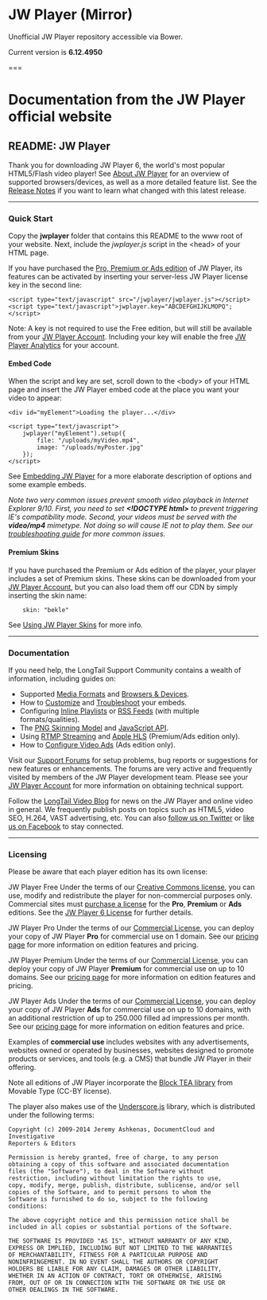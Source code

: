 JW Player (Mirror)
==================

Unofficial JW Player repository accessible via Bower.

Current version is **6.12.4950**



===

# Documentation from the JW Player official website

## README: JW Player

Thank you for downloading JW Player 6, the world's most popular HTML5/Flash video player! See [About JW Player](http://www.longtailvideo.com/support/jw-player/28832/about-jw-player) for an overview of supported browsers/devices, as well as a more detailed feature list. See the [Release Notes](http://www.longtailvideo.com/support/jw-player/28835/release-notes) if you want to learn what changed with this latest release.

---

### Quick Start

Copy the **jwplayer** folder that contains this README to the www root of your website. Next, include the *jwplayer.js* script in the \<head\> of your HTML page.

If you have purchased the [Pro, Premium or Ads edition](http://www.longtailvideo.com/jw-player/pricing/) of JW Player, its features can be activated by inserting your server-less JW Player license key in the second line:

    <script type="text/javascript" src="/jwplayer/jwplayer.js"></script>
    <script type="text/javascript">jwplayer.key="ABCDEFGHIJKLMOPQ";</script>

Note: A key is not required to use the Free edition, but will still be available from your [JW Player Account](https://account.longtailvideo.com/). Including your key will enable the free [JW Player Analytics](http://www.longtailvideo.com/support/jw-player/28852/using-jw-player-analytics) for your account.

#### Embed Code

When the script and key are set, scroll down to the \<body\> of your HTML page and insert the JW Player embed code at the place you want your video to appear:

    <div id="myElement">Loading the player...</div>

    <script type="text/javascript">
        jwplayer("myElement").setup({
            file: "/uploads/myVideo.mp4",
            image: "/uploads/myPoster.jpg"
        });
    </script>

See [Embedding JW Player](http://www.longtailvideo.com/support/jw-player/28839/embedding-the-player) for a more elaborate description of options and some example embeds.

*Note two very common issues prevent smooth video playback in Internet Explorer 9/10. First, you need to set **\<!DOCTYPE html\>** to prevent triggering IE's compatibility mode. Second, your videos must be served with the **video/mp4** mimetype. Not doing so will cause IE not to play them. See our [troubleshooting guide](http://www.longtailvideo.com/support/jw-player/28840/troubleshooting-your-setup) for more common issues.*

#### Premium Skins

If you have purchased the Premium or Ads edition of the player, your player includes a set of Premium skins. These skins can be downloaded from your [JW Player Account](https://account.longtailvideo.com/), but you can also load them off our CDN by simply inserting the skin name:

        skin: "bekle"

See [Using JW Player Skins](http://www.longtailvideo.com/support/jw-player/28846/using-jw-player-skins) for more info.

---

### Documentation

If you need help, the LongTail Support Community contains a wealth of information, including guides on:

-   Supported [Media Formats](http://www.longtailvideo.com/support/jw-player/28836/media-format-support) and [Browsers & Devices](http://www.longtailvideo.com/support/jw-player/28837/browser-device-support).
-   How to [Customize](http://www.longtailvideo.com/support/jw-player/28839/embedding-the-player) and [Troubleshoot](http://www.longtailvideo.com/support/jw-player/28840/troubleshooting-your-setup) your embeds.
-   Configuring [Inline Playlists](http://www.longtailvideo.com/support/jw-player/28842/working-with-playlists) or [RSS Feeds](http://www.longtailvideo.com/support/jw-player/28843/loading-rss-feeds) (with multiple formats/qualities).
-   The [PNG Skinning Model](http://www.longtailvideo.com/support/jw-player/28846/using-jw-player-skins) and [JavaScript API](http://www.longtailvideo.com/support/jw-player/28850/using-the-javascript-api).
-   Using [RTMP Streaming](http://www.longtailvideo.com/support/jw-player/28854/using-rtmp-streaming) and [Apple HLS](http://www.longtailvideo.com/support/jw-player/28856/using-apple-hls-streaming/) (Premium/Ads edition only).
-   How to [Configure Video Ads](http://www.longtailvideo.com/support/jw-player/28862/configuring-video-ads) (Ads edition only).

Visit our [Support Forums](http://www.longtailvideo.com/support/forums/jw-player/) for setup problems, bug reports or suggestions for new features or enhancements. The forums are very active and frequently visited by members of the JW Player development team. Please see your [JW Player Account](http://account.longtailvideo.com) for more information on obtaining technical support.

Follow the [LongTail Video Blog](http://www.longtailvideo.com/blog/) for news on the JW Player and online video in general. We frequently publish posts on topics such as HTML5, video SEO, H.264, VAST advertising, etc. You can also [follow us on Twitter](http://twitter.com/longtailvideo) or [like us on Facebook](http://www.facebook.com/longtailvideo) to stay connected.

---

### Licensing


Please be aware that each player edition has its own license:

JW Player Free
Under the terms of our [Creative Commons license](http://creativecommons.org/licenses/by-nc-sa/3.0/), you can use, modify and redistribute the player for non-commercial purposes only. Commercial sites must [purchase a license](%20http://www.longtailvideo.com/jw-player/pricing/) for the **Pro**, **Premium** or **Ads** editions. See the [JW Player 6 License](http://www.longtailvideo.com/jw-player/license/jw-player-license-text) for further details.

JW Player Pro
Under the terms of our [Commercial License](http://www.longtailvideo.com/jw-player/license/jw-player-license-text), you can deploy your copy of JW Player **Pro** for commercial use on 1 domain. See our [pricing page](http://www.longtailvideo.com/jw-player/pricing/) for more information on edition features and pricing.

JW Player Premium
Under the terms of our [Commercial License](http://www.longtailvideo.com/jw-player/license/jw-player-license-text), you can deploy your copy of JW Player **Premium** for commercial use on up to 10 domains. See our [pricing page](http://www.longtailvideo.com/jw-player/pricing/) for more information on edition features and pricing.

JW Player Ads
Under the terms of our [Commercial License](http://www.longtailvideo.com/jw-player/license/jw-player-license-text), you can deploy your copy of JW Player **Ads** for commercial use on up to 10 domains, with an additional restriction of up to 250.000 filled ad impressions per month. See our [pricing page](http://www.longtailvideo.com/jw-player/pricing/) for more information on edition features and price.

Examples of **commercial use** includes websites with any advertisements, websites owned or operated by businesses, websites designed to promote products or services, and tools (e.g. a CMS) that bundle JW Player in their offering.

Note all editions of JW Player incorporate the [Block TEA library](http://www.movable-type.co.uk/scripts/tea-block.html) from Movable Type (CC-BY license).

The player also makes use of the [Underscore.js](http://underscorejs.org/) library, which is distributed under the following terms:

    Copyright (c) 2009-2014 Jeremy Ashkenas, DocumentCloud and Investigative
    Reporters & Editors

    Permission is hereby granted, free of charge, to any person
    obtaining a copy of this software and associated documentation
    files (the "Software"), to deal in the Software without
    restriction, including without limitation the rights to use,
    copy, modify, merge, publish, distribute, sublicense, and/or sell
    copies of the Software, and to permit persons to whom the
    Software is furnished to do so, subject to the following
    conditions:

    The above copyright notice and this permission notice shall be
    included in all copies or substantial portions of the Software.

    THE SOFTWARE IS PROVIDED "AS IS", WITHOUT WARRANTY OF ANY KIND,
    EXPRESS OR IMPLIED, INCLUDING BUT NOT LIMITED TO THE WARRANTIES
    OF MERCHANTABILITY, FITNESS FOR A PARTICULAR PURPOSE AND
    NONINFRINGEMENT. IN NO EVENT SHALL THE AUTHORS OR COPYRIGHT
    HOLDERS BE LIABLE FOR ANY CLAIM, DAMAGES OR OTHER LIABILITY,
    WHETHER IN AN ACTION OF CONTRACT, TORT OR OTHERWISE, ARISING
    FROM, OUT OF OR IN CONNECTION WITH THE SOFTWARE OR THE USE OR
    OTHER DEALINGS IN THE SOFTWARE.
